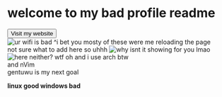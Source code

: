 # welcome to my bad profile readme
<a href="https://kopamed.github.io"><button type="button">Visit my website</button></a> <br>
<img src="https://komarev.com/ghpvc/?username=Kopamed&color=0CCCCC" alt="ur wifi is bad">
^i bet you mosty of these were me reloading the page<br>
not sure what to add here so uhhh
<img src="https://github-readme-stats.vercel.app/api?username=Kopamed&show_icons=true&theme=radical" alt="why isnt it showing for you lmao">
<img src="https://github-readme-stats.vercel.app/api/top-langs/?username=Kopamed&layout=compact&theme=radical" alt="here neither? wtf">
oh and i use arch btw<br>
and nVim<br>
<str>gentuwu is my next goal</str>

<b>linux good windows bad</b>

<!-- home-made memes be like https://imgflip.com/i/54c7r9 lmao -->
